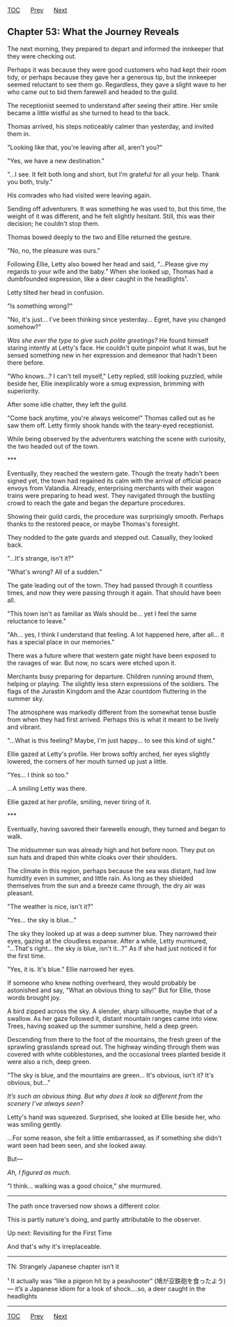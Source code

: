 [TOC](../readme.md)&nbsp;&nbsp;&nbsp;&nbsp;&nbsp;&nbsp;[Prev](index_split_028.md)&nbsp;&nbsp;&nbsp;&nbsp;&nbsp;&nbsp;[Next](index_split_030.md)



## Chapter 53: What the Journey Reveals

The next morning, they prepared to depart and informed the innkeeper
that they were checking out.

Perhaps it was because they were good customers who had kept their room
tidy, or perhaps because they gave her a generous tip, but the innkeeper
seemed reluctant to see them go. Regardless, they gave a slight wave to
her who came out to bid them farewell and headed to the guild.

The receptionist seemed to understand after seeing their attire. Her
smile became a little wistful as she turned to head to the back.

Thomas arrived, his steps noticeably calmer than yesterday, and invited
them in.

"Looking like that, you're leaving after all, aren't you?"

"Yes, we have a new destination."

"...I see. It felt both long and short, but I’m grateful for all your
help. Thank you both, truly."

His comrades who had visited were leaving again.

Sending off adventurers. It was something he was used to, but this time,
the weight of it was different, and he felt slightly hesitant. Still,
this was their decision; he couldn't stop them.

Thomas bowed deeply to the two and Ellie returned the gesture.

"No, no, the pleasure was ours."

Following Ellie, Letty also bowed her head and said, "...Please give my
regards to your wife and the baby.” When she looked up, Thomas had a
dumbfounded expression, like a deer caught in the headlights¹.

Letty tilted her head in confusion.

"Is something wrong?"

"No, it's just... I've been thinking since yesterday... Egret, have you
changed somehow?"

*Was she ever the type to give such polite greetings?* He found himself
staring intently at Letty's face. He couldn't quite pinpoint what it
was, but he sensed something new in her expression and demeanor that
hadn't been there before.

"Who knows...? I can't tell myself," Letty replied, still looking
puzzled, while beside her, Ellie inexplicably wore a smug expression,
brimming with superiority.

After some idle chatter, they left the guild.

"Come back anytime, you're always welcome!" Thomas called out as he saw
them off. Letty firmly shook hands with the teary-eyed receptionist.

While being observed by the adventurers watching the scene with
curiosity, the two headed out of the town.

\*\*\*

Eventually, they reached the western gate. Though the treaty hadn't been
signed yet, the town had regained its calm with the arrival of official
peace envoys from Valandia. Already, enterprising merchants with their
wagon trains were preparing to head west. They navigated through the
bustling crowd to reach the gate and began the departure procedures.

Showing their guild cards, the procedure was surprisingly smooth.
Perhaps thanks to the restored peace, or maybe Thomas's foresight.

They nodded to the gate guards and stepped out. Casually, they looked
back.

"...It's strange, isn't it?"

"What's wrong? All of a sudden."

The gate leading out of the town. They had passed through it countless
times, and now they were passing through it again. That should have been
all.

"This town isn't as familiar as Wals should be... yet I feel the same
reluctance to leave."

"Ah... yes, I think I understand that feeling. A lot happened here,
after all... it has a special place in our memories."

There was a future where that western gate might have been exposed to
the ravages of war. But now, no scars were etched upon it.

Merchants busy preparing for departure. Children running around them,
helping or playing. The slightly less stern expressions of the soldiers.
The flags of the Jurastin Kingdom and the Azar countdom fluttering in
the summer sky.

The atmosphere was markedly different from the somewhat tense bustle
from when they had first arrived. Perhaps this is what it meant to be
lively and vibrant.

"...What is this feeling? Maybe, I'm just happy... to see this kind of
sight."

Ellie gazed at Letty's profile. Her brows softly arched, her eyes
slightly lowered, the corners of her mouth turned up just a little.

"Yes... I think so too."

...A smiling Letty was there.

Ellie gazed at her profile, smiling, never tiring of it.

\*\*\*

Eventually, having savored their farewells enough, they turned and began
to walk.

The midsummer sun was already high and hot before noon. They put on sun
hats and draped thin white cloaks over their shoulders.

The climate in this region, perhaps because the sea was distant, had low
humidity even in summer, and little rain. As long as they shielded
themselves from the sun and a breeze came through, the dry air was
pleasant.

"The weather is nice, isn't it?"

"Yes... the sky is blue..."

The sky they looked up at was a deep summer blue. They narrowed their
eyes, gazing at the cloudless expanse. After a while, Letty murmured,
"...That's right... the sky *is* blue, isn't it...?" As if she had just
noticed it for the first time.

"Yes, it is. It's blue." Ellie narrowed her eyes.

If someone who knew nothing overheard, they would probably be astonished
and say, "What an obvious thing to say!" But for Ellie, those words
brought joy.

A bird zipped across the sky. A slender, sharp silhouette, maybe that of
a swallow. As her gaze followed it, distant mountain ranges came into
view. Trees, having soaked up the summer sunshine, held a deep green.

Descending from there to the foot of the mountains, the fresh green of
the sprawling grasslands spread out. The highway winding through them
was covered with white cobblestones, and the occasional trees planted
beside it were also a rich, deep green.

"The sky is blue, and the mountains are green... It's obvious, isn't it?
It's obvious, but..."

*It’s such an obvious thing. But why does it look so different from the
scenery I’ve always seen?*

Letty's hand was squeezed. Surprised, she looked at Ellie beside her,
who was smiling gently.

...For some reason, she felt a little embarrassed, as if something she
didn't want seen had been seen, and she looked away.

But—

*Ah, I figured as much.*

"I think... walking was a good choice," she murmured.

------------------------------------------------------------------------

The path once traversed now shows a different color.

This is partly nature's doing, and partly attributable to the observer.

Up next: Revisiting for the First Time

And that's why it's irreplaceable.

------------------------------------------------------------------------

TN: Strangely Japanese chapter isn’t it

¹ It actually was “like a pigeon hit by a peashooter”
(鳩が豆鉄砲を食ったよう) — it’s a Japanese idiom for a look of
shock….so, a deer caught in the headlights


---
[TOC](../readme.md)&nbsp;&nbsp;&nbsp;&nbsp;&nbsp;&nbsp;[Prev](index_split_028.md)&nbsp;&nbsp;&nbsp;&nbsp;&nbsp;&nbsp;[Next](index_split_030.md)

